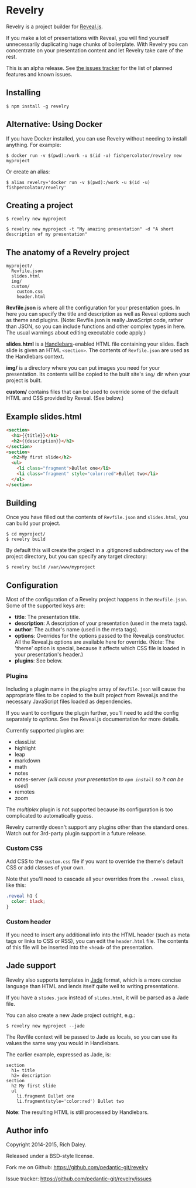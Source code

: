 # Revelry

Revelry is a project builder for
[Reveal.js](http://lab.hakim.se/reveal-js/).

If you make a lot of presentations with Reveal, you will find yourself
unnecessarily duplicating huge chunks of boilerplate. With Revelry
you can concentrate on your presentation content and let Revelry take
care of the rest.

This is an alpha release. See
[the issues tracker](https://github.com/pedantic-git/revelry/issues)
for the list of planned features and known issues.

## Installing

    $ npm install -g revelry

## Alternative: Using Docker

If you have Docker installed, you can use Revelry without needing to
install anything. For example:

    $ docker run -v $(pwd):/work -u $(id -u) fishpercolator/revelry new myproject

Or create an alias:

    $ alias revelry='docker run -v $(pwd):/work -u $(id -u) fishpercolator/revelry'

## Creating a project

    $ revelry new myproject

    $ revelry new myproject -t "My amazing presentation" -d "A short description of my presentation"

## The anatomy of a Revelry project

    myproject/
	  Revfile.json
	  slides.html
      img/
	  custom/
	    custom.css
		header.html

**Revfile.json** is where all the configuration for your presentation
  goes. In here you can specify the title and description as well as
  Reveal options such as theme and plugins. (Note: Revfile.json is
  really JavaScript code, rather than JSON, so you can include
  functions and other complex types in here. The usual warnings about
  editing executable code apply.)

**slides.html** is a [Handlebars](http://handlebarsjs.com/)-enabled
  HTML file containing your slides. Each slide is given an HTML
  `<section>`. The contents of `Revfile.json` are used as the
  Handlebars context.

**img/** is a directory where you can put images you need for your
  presentation. Its contents will be copied to the built site's `img/`
  dir when your project is built.

**custom/** contains files that can be used to override some of the
  default HTML and CSS provided by Reveal. (See below.)

## Example slides.html

```html
<section>
  <h1>{{title}}</h1>
  <h2>{{description}}</h2>
</section>
<section>
  <h2>My first slide</h2>
  <ul>
    <li class="fragment">Bullet one</li>
	<li class="fragment" style="color:red">Bullet two</li>
  </ul>
</section>
```

## Building

Once you have filled out the contents of `Revfile.json` and `slides.html`,
you can build your project.

    $ cd myproject/
    $ revelry build

By default this will create the project in a .gitignored subdirectory
`www` of the project directory, but you can specify any target
directory:

    $ revelry build /var/www/myproject

## Configuration

Most of the configuration of a Revelry project happens in the
`Revfile.json`. Some of the supported keys are:

* **title**: The presentation title.
* **description**: A description of your presentation (used in the
  meta tags).
* **author**: The author's name (used in the meta tags).
* **options**: Overrides for the options passed to the Reveal.js
  constructor. All the Reveal.js options are available here for
  override. (Note: The 'theme' option is special, because it affects
  which CSS file is loaded in your presentation's header.)
* **plugins**: See below.

### Plugins

Including a plugin name in the *plugins* array of `Revfile.json` will
cause the appropriate files to be copied to the built project from
Reveal.js and the necessary JavaScript files loaded as dependencies.

If you want to configure the plugin further, you'll need to add the
config separately to *options*. See the Reveal.js documentation for
more details.

Currently supported plugins are:

* classList
* highlight
* leap
* markdown
* math
* notes
* notes-server *(will cause your presentation to `npm install` so it
  can be used)*
* remotes
* zoom

The *multiplex* plugin is not supported because its configuration is
too complicated to automatically guess.

Revelry currently doesn't support any plugins other than the standard
ones. Watch out for 3rd-party plugin support in a future release.

### Custom CSS

Add CSS to the `custom.css` file if you want to override the theme's
default CSS or add classes of your own.

Note that you'll need to cascade all your overrides from the `.reveal`
class, like this:

```css
.reveal h1 {
  color: black;
}
```

### Custom header

If you need to insert any additional info into the HTML header (such
as meta tags or links to CSS or RSS), you can edit the `header.html`
file. The contents of this file will be inserted into the
`<head>` of the presentation.

## Jade support

Revelry also supports templates in [Jade](http://jade-lang.com/) format,
which is a more concise language than HTML and lends itself quite well
to writing presentations.

If you have a `slides.jade` instead of `slides.html`, it will be
parsed as a Jade file.

You can also create a new Jade project outright, e.g.:

    $ revelry new myproject --jade

The Revfile context will be passed to Jade as locals, so you can use its
values the same way you would in Handlebars.

The earlier example, expressed as Jade, is:

```jade
section
  h1= title
  h2= description
section
  h2 My first slide
  ul
    li.fragment Bullet one
    li.fragment(style='color:red') Bullet two
```

**Note**: The resulting HTML is still processed by Handlebars.

## Author info

Copyright 2014-2015, Rich Daley.

Released under a BSD-style license.

Fork me on Github: <https://github.com/pedantic-git/revelry>

Issue tracker: <https://github.com/pedantic-git/revelry/issues>
